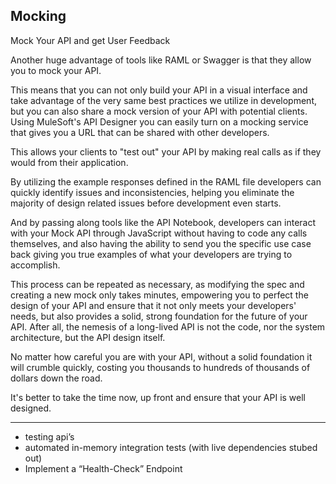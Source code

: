 ## Mocking

Mock Your API and get User Feedback

Another huge advantage of tools like RAML or Swagger is that they allow you to mock your API.

This means that you can not only build your API in a visual interface and take advantage of the very same best practices we utilize in development, but you can also share a mock version of your API with potential clients.
Using MuleSoft's API Designer you can easily turn on a mocking service that gives you a URL that can be shared with other developers.

This allows your clients to "test out" your API by making real calls as if they would from their application.

By utilizing the example responses defined in the RAML file developers can quickly identify issues and inconsistencies, helping you eliminate the majority of design related issues before development even starts.

And by passing along tools like the API Notebook, developers can interact with your Mock API through JavaScript without having to code any calls themselves, and also having the ability to send you the specific use case back giving you true examples of what your developers are trying to accomplish.

This process can be repeated as necessary, as modifying the spec and creating a new mock only takes minutes, empowering you to perfect the design of your API and ensure that it not only meets your developers' needs, but also provides a solid, strong foundation for the future of your API.
After all, the nemesis of a long-lived API is not the code, nor the system architecture, but the API design itself.

No matter how careful you are with your API, without a solid foundation it will crumble quickly, costing you thousands to hundreds of thousands of dollars down the road.

It's better to take the time now, up front and ensure that your API is well designed.

---

* testing api’s
* automated in-memory integration tests (with live dependencies stubed out)
* Implement a “Health-Check” Endpoint
